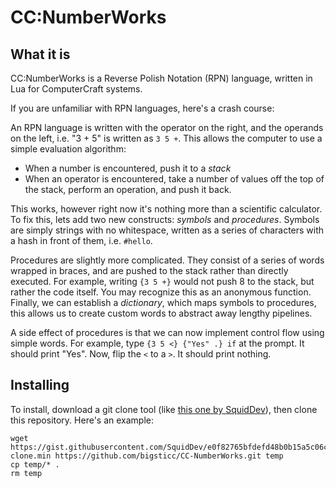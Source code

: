 # CC:NumberWorks

## What it is

CC:NumberWorks is a Reverse Polish Notation (RPN) language, written in Lua for ComputerCraft systems.

If you are unfamiliar with RPN languages, here's a crash course:

An RPN language is written with the operator on the right, and the operands on the left, i.e. "3 + 5" is written as `3 5 +`. This allows the computer to use a simple evaluation algorithm:

- When a number is encountered, push it to a _stack_
- When an operator is encountered, take a number of values off the top of the stack, perform an operation, and push it back.

This works, however right now it's nothing more than a scientific calculator. To fix this, lets add two new constructs: _symbols_ and _procedures_. Symbols are simply strings with no whitespace, written as a series of characters with a hash in front of them, i.e. `#hello`. 

Procedures are slightly more complicated. They consist of a series of words wrapped in braces, and are pushed to the stack rather than directly executed. For example, writing `{3 5 +}` would not push 8 to the stack, but rather the code itself. You may recognize this as an anonymous function. Finally, we can establish a _dictionary_, which maps symbols to procedures, this allows us to create custom words to abstract away lengthy pipelines.

A side effect of procedures is that we can now implement control flow using simple words. For example, type `{3 5 <} {"Yes" .} if` at the prompt. It should print "Yes". Now, flip the `<` to a `>`. It should print nothing.

## Installing

To install, download a git clone tool (like [this one by SquidDev](https://gist.github.com/SquidDev/e0f82765bfdefd48b0b15a5c06c0603b)), then clone this repository. Here's an example:

```shell
wget https://gist.githubusercontent.com/SquidDev/e0f82765bfdefd48b0b15a5c06c0603b/raw/clone.min.lua
clone.min https://github.com/bigsticc/CC-NumberWorks.git temp
cp temp/* .
rm temp

```
